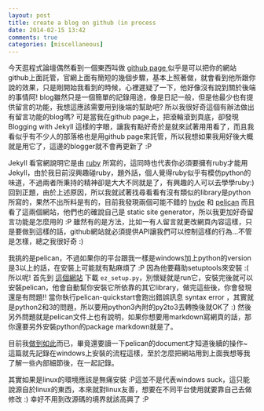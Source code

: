 ```yaml
---
layout: post
title: create a blog on github (in process
date: 2014-02-15 13:42
comments: true
categories: [miscellaneous]
---
```



今天逛程式論壇偶然看到一個東西叫做 [github page ][1]似乎是可以把你的網站github上面託管，官網上面有簡短的幾個步驟，基本上照著做，就會看到他所跟你說的效果，只是剛開始我看到的時候，心裡遲疑了一下，他好像沒有說到關於後端的事情阿! blog雖然只是一個簡單的記錄用途，像是日記一般，但是他最少也有提供留言的功能，我想這應該需要用到後端的幫助吧? 所以我很好奇這個有辦法做出有留言功能的blog嗎? 可是當我在github page上，把滾輪滾到頁底，卻發現 Blogging with Jekyll 這樣的字眼，讓我有點好奇於是就來試著用用看了，而且我看似乎有不少人的部落格也是用github page來託管，所以我想如果我用好後大概就是用它了，這邊的blogger就不會再更新了 :P  
  
Jekyll 看官網說明它是由 [ruby][2] 所寫的，這同時也代表你必須要擁有ruby才能用Jekyll，由於我目前沒興趣碰ruby，題外話，個人覺得ruby似乎有模仿python的味道，不過兩者所秉持的精神卻是大大不同就是了，有興趣的人可以去學學ruby:) 回到正題，由於上述原因，所以我就試著找尋看看有沒有類似的library是python所寫的，果然不出所料是有的，目前我發現兩個可能不錯的 [hyde][3] 和 [pelican][4] 而且看了這兩個網站，他們也的確說自己是 static site generator，所以我更加好奇留言功能是怎麼用的 :P 雖然有的是方法，比如一有人留言就更改網頁內容這樣，只是要做到這樣的話，github網站就必須提供API讓我們可以控制這樣的行為...不管是怎樣，總之我很好奇 :)  
  
我挑的是pelican，不過如果你的平台跟我一樣是windows加上python的version是3以上的話，在安裝上可能就有點麻煩了 :P 因為他要藉助setuptools來安裝 :( 所以呢! 首先到 [這個網站][5] 下載 `ez_setup.py`，別懷疑就是run它，安裝完後就可以安裝pelican，他會自動幫你安裝它所依靠的其它library，做完這些後，你會發現還是有問題!! 當你執行pelican-quickstart會跑出錯誤訊息 syntax error ，其實就是python2和3的問題，所以要用python3內附的py2to3去轉換後就OK了 :) 然後另外問題就是pelican文件上也有說明，如果你想要用markdown寫網頁的話，那你還要另外安裝python的package markdown就是了。  
  
目前我[做到如此][6]而已，畢竟還要讀一下pelican的document才知道後續的操作~ 這篇就先記錄在windows上安裝的流程這樣，至於怎麼把網站用到上面我想等我了解一些內部細節後，在一起記錄。  
  
其實如果是linux的環境應該是無痛安裝 :P這並不是代表windows suck，這只能說源自於linux的東西，本來就對linux友善，想要在不同平台使用就要靠自己去做修改 :) 幸好不用到改源碼的境界就該高興了 :P  




[1]: http://pages.github.com/
[2]: https://www.ruby-lang.org/zh_tw/
[3]: http://ringce.com/hyde
[4]: https://github.com/getpelican/pelican
[5]: https://pypi.python.org/pypi/setuptools#id1
[6]: http://sillygod.github.io/blog/
